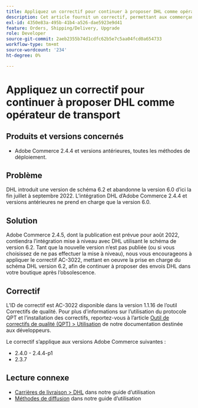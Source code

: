 ```yaml
---
title: Appliquez un correctif pour continuer à proposer DHL comme opérateur de transport
description: Cet article fournit un correctif, permettant aux commerçants utilisant Adobe Commerce 2.4.4 et versions antérieures de continuer à proposer la livraison DHL, une fois que le schéma DHL 6.0 est obsolète de fin juillet à septembre 2022.
exl-id: 4350e83a-495b-41b4-a526-dae5923e9d41
feature: Orders, Shipping/Delivery, Upgrade
role: Developer
source-git-commit: 2aeb2355b74d1cdfc62b5e7c5aa04fcd0a654733
workflow-type: tm+mt
source-wordcount: '234'
ht-degree: 0%

---
```


# Appliquez un correctif pour continuer à proposer DHL comme opérateur de transport


## Produits et versions concernés

* Adobe Commerce 2.4.4 et versions antérieures, toutes les méthodes de déploiement.

## Problème

DHL introduit une version de schéma 6.2 et abandonne la version 6.0 d’ici la fin juillet à septembre 2022. L’intégration DHL d’Adobe Commerce 2.4.4 et versions antérieures ne prend en charge que la version 6.0.

## Solution

Adobe Commerce 2.4.5, dont la publication est prévue pour août 2022, contiendra l’intégration mise à niveau avec DHL utilisant le schéma de version 6.2. Tant que la nouvelle version n’est pas publiée (ou si vous choisissez de ne pas effectuer la mise à niveau), nous vous encourageons à appliquer le correctif AC-3022, mettant en oeuvre la prise en charge du schéma DHL version 6.2, afin de continuer à proposer des envois DHL dans votre boutique après l’obsolescence.

## Correctif

L’ID de correctif est AC-3022 disponible dans la version 1.1.16 de l’outil Correctifs de qualité.
Pour plus d’informations sur l’utilisation du protocole QPT et l’installation des correctifs, reportez-vous à l’article [Outil de correctifs de qualité (QPT) > Utilisation](https://experienceleague.adobe.com/en/docs/commerce-operations/tools/quality-patches-tool/usage) de notre documentation destinée aux développeurs.

Le correctif s’applique aux versions Adobe Commerce suivantes :

* 2.4.0 - 2.4.4-p1
* 2.3.7

## Lecture connexe

* [Carrières de livraison > DHL](https://experienceleague.adobe.com/en/docs/commerce-admin/stores-sales/delivery/shipping-carriers/dhl) dans notre guide d’utilisation
* [Méthodes de diffusion](https://experienceleague.adobe.com/en/docs/commerce-admin/config/sales/delivery-methods) dans notre guide d’utilisation
